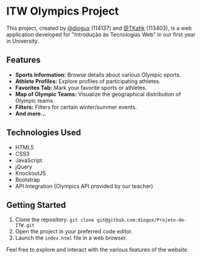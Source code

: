 # ITW Olympics Project

This project, created by [@diogux](https://github.com/diogux) (114137) and [@TKahk](https://github.com/TKahk) (113403), is a web application developed for "Introdução às Tecnologias Web" in our first year in University.

## Features

- **Sports Information:** Browse details about various Olympic sports.
- **Athlete Profiles:** Explore profiles of participating athletes.
- **Favorites Tab:** Mark your favorite sports or athletes.
- **Map of Olympic Teams:** Visualize the geographical distribution of Olympic teams.
- **Filters:** Filters for certain winter/summer events.
- **And more...**

## Technologies Used

- HTML5
- CSS3
- JavaScript
- jQuery
- KnockoutJS
- Bootstrap
- API Integration (Olympics API provided by our teacher)

## Getting Started

1. Clone the repository: `git clone git@github.com:diogux/Projeto-de-ITW.git`
2. Open the project in your preferred code editor.
3. Launch the `index.html` file in a web browser.

Feel free to explore and interact with the various features of the website.
